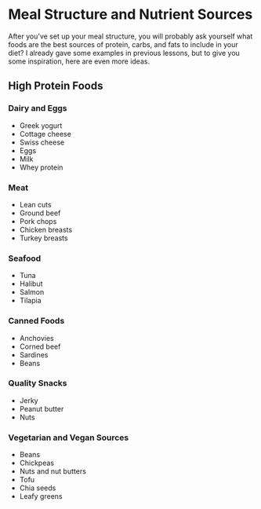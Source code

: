
# Meal Structure and Nutrient Sources

After you've set up your meal structure, you will probably ask yourself what foods are the best sources of protein, carbs, and fats to include in your diet? I already gave some examples in previous lessons, but to give you some inspiration, here are even more ideas.

## High Protein Foods

### Dairy and Eggs
- Greek yogurt
- Cottage cheese
- Swiss cheese
- Eggs
- Milk
- Whey protein

### Meat
- Lean cuts
- Ground beef
- Pork chops
- Chicken breasts
- Turkey breasts

### Seafood
- Tuna
- Halibut
- Salmon
- Tilapia

### Canned Foods
- Anchovies
- Corned beef
- Sardines
- Beans

### Quality Snacks
- Jerky
- Peanut butter
- Nuts

### Vegetarian and Vegan Sources
- Beans
- Chickpeas
- Nuts and nut butters
- Tofu
- Chia seeds
- Leafy greens
